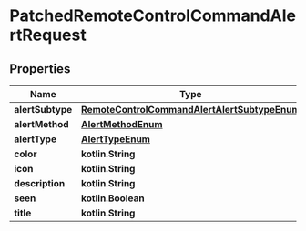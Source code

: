 
# PatchedRemoteControlCommandAlertRequest

## Properties
Name | Type | Description | Notes
------------ | ------------- | ------------- | -------------
**alertSubtype** | [**RemoteControlCommandAlertAlertSubtypeEnum**](RemoteControlCommandAlertAlertSubtypeEnum.md) |  |  [optional]
**alertMethod** | [**AlertMethodEnum**](AlertMethodEnum.md) |  |  [optional]
**alertType** | [**AlertTypeEnum**](AlertTypeEnum.md) |  |  [optional]
**color** | **kotlin.String** |  |  [optional]
**icon** | **kotlin.String** |  |  [optional]
**description** | **kotlin.String** |  |  [optional]
**seen** | **kotlin.Boolean** |  |  [optional]
**title** | **kotlin.String** |  |  [optional]



